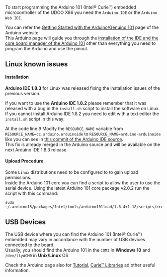 
To start programming the Arduino 101 (Intel&reg; Curie&trade;) embedded microcontroller of the UDOO X86 you need the `Arduino IDE` or the `Arduino Web IDE`.

You can refer the [Getting Started with the Arduino/Genuino 101](https://www.arduino.cc/en/Guide/Arduino101) page of the Arduino website.  
This Arduino page will guide you through the [installation of the IDE and the core board manager of the Arduino 101](https://www.arduino.cc/en/guide/arduino101#toc2) other than everything you need to program the Arduino and use the pinout.

## Linux known issues

#### Installation

**Arduino IDE 1.8.3** for Linux was released fixing the installation issues of the previous version.

If you want to use the **Arduino IDE 1.8.2** please remember that it was released with a bug in the `install.sh` script to install the software on Linux.   
If you cannot install Arduino IDE 1.8.2 you need to edit with a text editor the `install.sh` script in this way:

At the code line *9* Modify the `RESOURCE_NAME` variable from `RESOURCE_NAME=cc.arduino.arduinoide` to `RESOURCE_NAME=arduino-arduinoide` like you can see in [this commit of the Arduino IDE source](https://github.com/arduino/Arduino/pull/6110/commits/92fd7232da8b3c511c29e587929b453f6fb697b1).  
This fix is already merged in the Arduino source and will be available on the next Arduino IDE 1.8.3 release.

#### Upload Procedure

Some `Linux` distributions need to be configured to to gain upload permissions.  
Inside the Arduino 101 core you can find a script to allow the user to use the serial device. Using the latest Arduino 101 core package v2.0.2 run the script with this command:

    sudo ~/.arduino15/packages/Intel/tools/arduino101load/1.6.4+1.18/scripts/create_dfu_udev_

## USB Devices

The USB device where you can find the Arduino 101 (Intel&reg; Curie&trade;) embedded may vary in accordance with the number of USB devices connected to the board.  
Usually, you should find the Arduino 101 in the `COM3` in **Windows 10** and `/dev/ttyACM0` in **Unix/Linux** OS.

Check the Arduino page also for [Tutorial](https://www.arduino.cc/en/guide/arduino101#toc8), [Curie&trade; Libraries](https://www.arduino.cc/en/guide/arduino101#toc9) ad other useful information.
